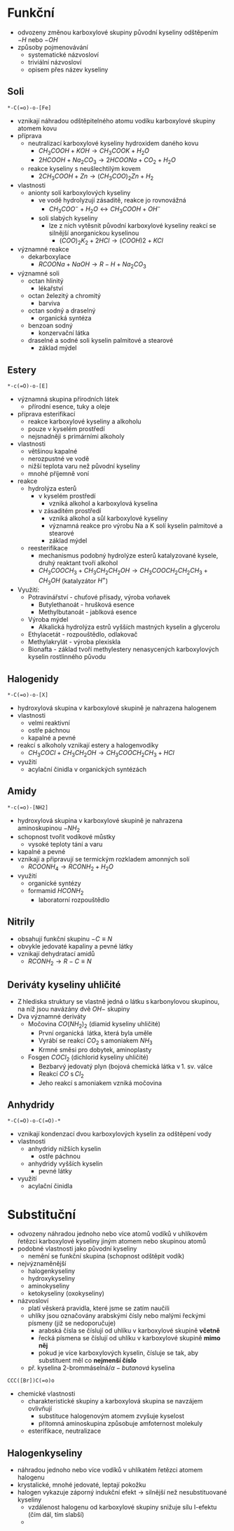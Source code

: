 # Funkční
- odvozeny změnou karboxylové skupiny původní kyseliny odštěpením $-H$ nebo $-OH$
- způsoby pojmenovávání
	- systematické názvosloví
	- triviální názvosloví
	- opisem přes název kyseliny
## Soli
```smiles
*-C(=o)-o-[Fe]
```
- vznikají náhradou odštěpitelného atomu vodíku karboxylové skupiny atomem kovu
- příprava
	- neutralizací karboxylové kyseliny hydroxidem daného kovu
		- $CH_{3}COOH + KOH \to CH_{3}COOK + H_{2}O$
		- $2HCOOH + Na_{2}CO_{3} \to 2HCOONa + CO_{2} + H_{2}O$
	- reakce kyseliny s neušlechtilým kovem
		- $2 CH_{3}COOH + Zn \to (CH_{3}COO)_{2}Zn + H_{2}$
- vlastnosti
	- anionty solí karboxylových kyseliny
		- ve vodě hydrolyzují zásaditě, reakce jo rovnovážná
			- $CH_{3}COO^- + H_{2}O \leftrightarrow CH_{3}COOH + OH^-$
		- soli slabých kyseliny
			- lze z nich vytěsnit původní karboxylové kyseliny reakcí se silnější anorganickou kyselinou
				- $(COO)_{2}K_{2} + 2HCl \to (COOH)2 + KCl$
- významné reakce
	- dekarboxylace
		- $RCOONa + NaOH \to R-H + Na_{2}CO_{3}$
- významné soli
	- octan hlinitý
		- lékařství
	- octan železitý a chromitý
		- barviva
	- octan sodný a draselný
		- organická syntéza
	- benzoan sodný
		- konzervační látka
	- draselné a sodné soli kyselin palmitové a stearové
		- základ mýdel
## Estery
```smiles
*-c(=O)-o-[E]
```
- významná skupina přírodních látek
	- přírodní esence, tuky a oleje
- příprava esterifikací
	- reakce karboxylové kyseliny a alkoholu
	- pouze v kyselém prostředí
	- nejsnadněji s primárními alkoholy
- vlastnosti
	- většinou kapalné
	- nerozpustné ve vodě
	- nižší teplota varu než původní kyseliny
	- mnohé příjemně voní
- reakce
	- hydrolýza esterů
		- v kyselém prostředí
			- vzniká alkohol a karboxylová kyselina
		- v zásaditém prostředí
			- vzniká alkohol a sůl karboxylové kyseliny
			- významná reakce pro výrobu Na a K solí kyselin palmitové a stearové
			- základ mýdel
	- reesterifikace
		- mechanismus podobný hydrolýze esterů katalyzované kysele, druhý reaktant tvoří alkohol
		- $CH_3COOCH_3 + CH_3CH_2CH_2OH \to CH_3COOCH_2CH_2CH_3 + CH_3OH$ (katalyzátor $H^+$)
- Využití: 
    - Potravinářství - chuťové přísady, výroba voňavek 
        - Butylethanoát - hrušková esence 
        - Methylbutanoát - jablková esence 
    - Výroba mýdel 
        - Alkalická hydrolýza estrů vyšších mastných kyselin a glycerolu 
    - Ethylacetát - rozpouštědlo, odlakovač 
    - Methylakrylát - výroba plexiskla 
    - Bionafta - základ tvoří methylestery nenasycených karboxylových kyselin rostlinného původu
## Halogenidy
```smiles
*-C(=o)-o-[X]
```
- hydroxylová skupina v karboxylové skupině je nahrazena halogenem
- vlastnosti
	- velmi reaktivní
	- ostře páchnou
	- kapalné a pevné
- reakcí s alkoholy vznikají estery a halogenvodíky
	- $CH_{3}COCl + CH_{3}CH_{2}OH \to CH_{3}COOCH_{2}CH_{3} + HCl$
- využití
	- acylační činidla v organických syntézách
## Amidy
```smiles
*-c(=o)-[NH2]
```
- hydroxylová skupina v karboxylové skupině je nahrazena aminoskupinou $-NH_{2}$
- schopnost tvořit vodíkové můstky
	- vysoké teploty tání a varu
- kapalné a pevné
- vznikají a připravují se termickým rozkladem amonných solí
	- $RCOONH_{4} \to RCONH_{2} + H_{2}O$
- využití
	- organické syntézy
	- formamid $HCONH_{2}$
		- laboratorní rozpouštědlo
## Nitrily
- obsahují funkční skupinu $-C\equiv N$
- obvykle jedovaté kapaliny a pevné látky
- vznikají dehydratací amidů
	- $RCONH_{2} \to R-C\equiv N$
## Deriváty kyseliny uhličité
- Z hlediska struktury se vlastně jedná o látku s karbonylovou skupinou, na níž jsou navázány dvě $OH-$ skupiny 
- Dva významné deriváty
    - Močovina $CO(NH_{2})_{2}$ (diamid kyseliny uhličité) 
        - První organická  látka, která byla uměle 
        - Vyrábí se reakcí $CO_{2}$ s amoniakem $NH_{3}$ 
        - Krmné směsi pro dobytek, aminoplasty 
    - Fosgen $COCl_{2}$ (dichlorid kyseliny uhličité) 
        - Bezbarvý jedovatý plyn (bojová chemická látka v 1. sv. válce 
        - Reakcí $CO$ s $Cl_{2}$
        - Jeho reakcí s amoniakem vzniká močovina
## Anhydridy
```smiles
*-C(=O)-o-C(=O)-*
```
- vznikají kondenzací dvou karboxylových kyselin za odštěpení vody
- vlastnosti
	- anhydridy nižších kyselin
		- ostře páchnou
	- anhydridy vyšších kyselin
		- pevné látky
- využití
	- acylační činidla
# Substituční
- odvozeny náhradou jednoho nebo více atomů vodíků v uhlíkovém řetězci karboxylové kyseliny jiným atomem nebo skupinou atomů
-  podobné vlastnosti jako původní kyseliny
	- nemění se funkční skupina (schopnost odštěpit vodík)
- nejvýznaměnější
	- halogenkyseliny
	- hydroxykyseliny
	- aminokyseliny
	- ketokyseliny (oxokyseliny)
- názvosloví
	- platí věskerá pravidla, které jsme se zatím naučili
	- uhlíky jsou označovány arabskými čísly nebo malými řeckými písmeny (již se nedoporučuje)
		- arabská čísla se číslují od uhlíku v karboxylové skupině **včetně**
		- řecká písmena se číslují od uhlíku v karboxylové skupině **mimo něj**
		- pokud je více karboxylových kyselin, čísluje se tak, aby substituent měl co **nejmenší číslo**
	- př. kyselina 2-brommáselná/$\alpha-butanová$ kyselina
```smiles  
CCC([Br])C(=o)o
 ```
 - chemické vlastnosti
	- charakteristické skupiny a karboxylová skupina se navzájem ovlivňují
		- substituce halogenovým atomem zvyšuje kyselost
		- přítomná aminoskupina způsobuje amfoternost molekuly
	- esterifikace, neutralizace
## Halogenkyseliny
- náhradou jednoho nebo více vodíků v uhlíkatém řetězci atomem halogenu
- krystalické, mnohé jedovaté, leptají pokožku
- halogen vykazuje záporný indukční efekt → silnější než nesubstituované kyseliny
	- vzdálenost halogenu od karboxylové skupiny snižuje sílu I-efektu (čím dál, tím slabší)
	- 